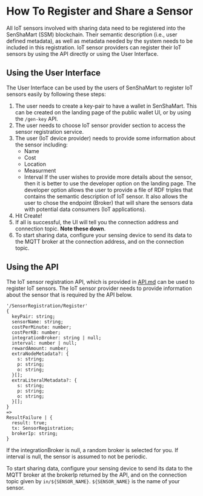# How To Register and Share a Sensor

All IoT sensors involved with sharing data need to be registered into the SenShaMart (SSM) blockchain.
Their semantic description (i.e., user defined metadata), as well as metadata needed by the system needs to be included in this registration.
IoT sensor providers can register their IoT sensors by using the API directly or using the User Interface.


## Using the User Interface

The User Interface can be used by the users of SenShaMart to register IoT sensors easily by following these steps:

1. The user needs to create a key-pair to have a wallet in SenShaMart.
   This can be created on the landing page of the public wallet UI, or by using the `/gen-key` API.
2. The user needs to choose IoT sensor provider section to access the sensor registration service.
3. The user (IoT device provider) needs to provide some information about the sensor including:
    - Name
    - Cost
    - Location
    - Measurment
    - Interval
   If the user wishes to provide more details about the sensor, then it is better to use the developer option on the landing page. 
   The developer option allows the user to provide a file of RDF triples that contains the semantic description of IoT sensor.
   It also allows the user to chose the endpoint (Broker) that will share the sensors data with potential data consumers (IoT applications).
4. Hit Create!
5. If all is successful, the UI will tell you the connection address and connection topic. **Note these down**.
6. To start sharing data, configure your sensing device to send its data to the MQTT broker at the connection address, and on the connection topic.

## Using the API

The IoT sensor registration API, which is provided in [API.md](./API.md) can be used to register IoT sensors. 
The IoT sensor provider needs to provide information about the sensor that is required by the API below.

```
'/SensorRegistration/Register'
{
  keyPair: string;
  sensorName: string;
  costPerMinute: number;
  costPerKB: number;
  integrationBroker: string | null;
  interval: number | null;
  rewardAmount: number;
  extraNodeMetadata?: {
    s: string;
    p: string;
    o: string;
  }[];
  extraLiteralMetadata?: {
    s: string;
    p: string;
    o: string;
  }[];
}
=>
ResultFailure | {
  result: true;
  tx: SensorRegistration;
  brokerIp: string;
}
```

If the integrationBroker is null, a random broker is selected for you. If interval is null, the sensor is assumed to not be periodic.

To start sharing data, configure your sensing device to send its data to the MQTT broker at the brokerIp returned by the API, and on the connection topic given by `in/${SENSOR_NAME}`.
`${SENSOR_NAME}` is the name of your sensor.

